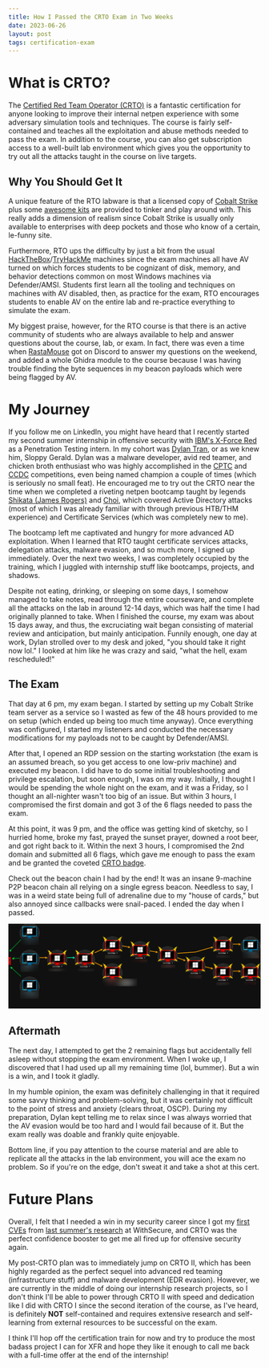 ```yaml
---
title: How I Passed the CRTO Exam in Two Weeks
date: 2023-06-26
layout: post
tags: certification-exam
---
```


# What is CRTO?

The [Certified Red Team Operator (CRTO)](https://training.zeropointsecurity.co.uk/courses/red-team-ops) is a fantastic certification for anyone looking to improve their internal netpen experience with some adversary simulation tools and techniques. The course is fairly self-contained and teaches all the exploitation and abuse methods needed to pass the exam. In addition to the course, you can also get subscription access to a well-built lab environment which gives you the opportunity to try out all the attacks taught in the course on live targets. 

## Why You Should Get It

A unique feature of the RTO labware is that a licensed copy of [Cobalt Strike](https://www.cobaltstrike.com/) plus some [awesome kits](https://download.cobaltstrike.com/scripts) are provided to tinker and play around with. This really adds a dimension of realism since Cobalt Strike is usually only available to enterprises with deep pockets and those who know of a certain, le-funny site. 

Furthermore, RTO ups the difficulty by just a bit from the usual [HackTheBox](https://www.hackthebox.com/)/[TryHackMe](https://tryhackme.com/) machines since the exam machines all have AV turned on which forces students to be cognizant of disk, memory, and behavior detections common on most Windows machines via Defender/AMSI. Students first learn all the tooling and techniques on machines with AV disabled, then, as practice for the exam, RTO encourages students to enable AV on the entire lab and re-practice everything to simulate the exam.

My biggest praise, however, for the RTO course is that there is an active community of students who are always available to help and answer questions about the course, lab, or exam. In fact, there was even a time when [RastaMouse](https://twitter.com/_RastaMouse) got on Discord to answer my questions on the weekend, and added a whole Ghidra module to the course because I was having trouble finding the byte sequences in my beacon payloads which were being flagged by AV.

# My Journey

If you follow me on LinkedIn, you might have heard that I recently started my second summer internship in offensive security with [IBM's X-Force Red](https://www.ibm.com/services/offensive-security) as a Penetration Testing intern. In my cohort was [Dylan Tran](https://www.linkedin.com/in/susdt), or as we knew him, Sloppy Gerald. Dylan was a malware developer, avid red teamer, and chicken broth enthusiast who was highly accomplished in the [CPTC](https://cp.tc/) and [CCDC](https://www.nationalccdc.org/) competitions, even being named champion a couple of times (which is seriously no small feat). He encouraged me to try out the CRTO near the time when we completed a riveting netpen bootcamp taught by legends [Shikata (James Rogers)](https://www.linkedin.com/in/james-rogers-network-security/) and [Choi](https://www.linkedin.com/in/sunggwan-choi), which covered Active Directory attacks (most of which I was already familiar with through previous HTB/THM experience) and Certificate Services (which was completely new to me).

The bootcamp left me captivated and hungry for more advanced AD exploitation. When I learned that RTO taught certificate services attacks, delegation attacks, malware evasion, and so much more, I signed up immediately. Over the next two weeks, I was completely occupied by the training, which I juggled with internship stuff like bootcamps, projects, and shadows.

Despite not eating, drinking, or sleeping on some days, I somehow managed to take notes, read through the entire courseware, and complete all the attacks on the lab in around 12-14 days, which was half the time I had originally planned to take. When I finished the course, my exam was about 15 days away, and thus, the excruciating wait began consisting of material review and anticipation, but mainly anticipation. Funnily enough, one day at work, Dylan strolled over to my desk and joked, "you should take it right now lol." I looked at him like he was crazy and said, "what the hell, exam rescheduled!" 

## The Exam

That day at 6 pm, my exam began. I started by setting up my Cobalt Strike team server as a service so I wasted as few of the 48 hours provided to me on setup (which ended up being too much time anyway). Once everything was configured, I started my listeners and conducted the necessary modifications for my payloads not to be caught by Defender/AMSI.

After that, I opened an RDP session on the starting workstation (the exam is an assumed breach, so you get access to one low-priv machine) and executed my beacon. I did have to do some initial troubleshooting and privilege escalation, but soon enough, I was on my way. Initially, I thought I would be spending the whole night on the exam, and it was a Friday, so I thought an all-nighter wasn't too big of an issue. But within 3 hours, I compromised the first domain and got 3 of the 6 flags needed to pass the exam.

At this point, it was 9 pm, and the office was getting kind of sketchy, so I hurried home, broke my fast, prayed the sunset prayer, downed a root beer, and got right back to it. Within the next 3 hours, I compromised the 2nd domain and submitted all 6 flags, which gave me enough to pass the exam and be granted the coveted [CRTO badge](https://api.eu.badgr.io/public/assertions/MxcsuVPIRFS_MTC-3AOEJQ?identity__email=abdullahansari1618%40outlook.com).

Check out the beacon chain I had by the end! It was an insane 9-machine P2P beacon chain all relying on a single egress beacon. Needless to say, I was in a weird state being full of adrenaline due to my "house of cards," but also annoyed since callbacks were snail-paced. I ended the day when I passed.

<img src="/assets/img/posts/beacon_chain.png" width="1100">

## Aftermath

The next day, I attempted to get the 2 remaining flags but accidentally fell asleep without stopping the exam environment. When I woke up, I discovered that I had used up all my remaining time (lol, bummer). But a win is a win, and I took it gladly.

In my humble opinion, the exam was definitely challenging in that it required some savvy thinking and problem-solving, but it was certainly not difficult to the point of stress and anxiety (clears throat, OSCP). During my preparation, Dylan kept telling me to relax since I was always worried that the AV evasion would be too hard and I would fail because of it. But the exam really was doable and frankly quite enjoyable.

Bottom line, if you pay attention to the course material and are able to replicate all the attacks in the lab environment, you will ace the exam no problem. So if you're on the edge, don't sweat it and take a shot at this cert.

# Future Plans

Overall, I felt that I needed a win in my security career since I got my [first CVEs](https://shehzade.io/cve) from [last summer's research](https://labs.withsecure.com/publications/megafeis-palm--exploiting-vulnerabilities-to-open-bluetooth-smar) at WithSecure, and CRTO was the perfect confidence booster to get me all fired up for offensive security again.

My post-CRTO plan was to immediately jump on CRTO II, which has been highly regarded as the perfect sequel into advanced red teaming (infrastructure stuff) and malware development (EDR evasion). However, we are currently in the middle of doing our internship research projects, so I don't think I'll be able to power through CRTO II with speed and dedication like I did with CRTO I since the second iteration of the course, as I've heard, is definitely **NOT** self-contained and requires extensive research and self-learning from external resources to be successful on the exam.

I think I'll hop off the certification train for now and try to produce the most badass project I can for XFR and hope they like it enough to call me back with a full-time offer at the end of the internship!
